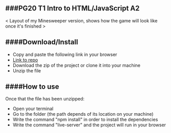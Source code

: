 ###**PG20 T1 Intro to HTML/JavaScript A2**
----------
< Layout of my Minesweeper version, shows how the game will look like once it's finished >

####**Download/Install**
---------
 - Copy and paste the following link in your browser
 - [Link to repo](https://github.com/anacarolina-arellano/Minesweeper)
 - Download the zip of the project or clone it into your machine
 - Unzip the file

####**How to use**
--------
Once that the file has been unzipped:
- Open your terminal
- Go to the folder (the path depends of its location on your machine)
- Write the command "npm install" in order to install the dependencies
- Write the command "live-server" and the project will run in your browser
